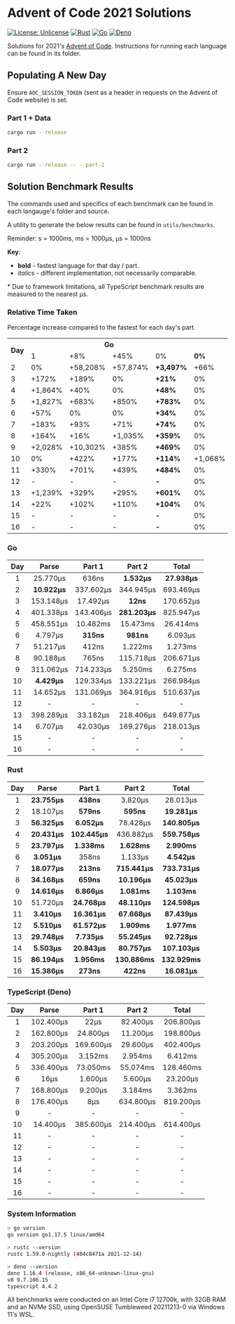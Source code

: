 # Advent of Code 2021 Solutions

[![License: Unlicense](https://img.shields.io/badge/license-Unlicense-blue.svg)](http://unlicense.org/)
[![Rust](https://github.com/maneac/aoc2021/actions/workflows/rust.yml/badge.svg)](https://github.com/maneac/aoc2021/actions/workflows/rust.yml)
[![Go](https://github.com/maneac/aoc2021/actions/workflows/golang.yml/badge.svg)](https://github.com/maneac/aoc2021/actions/workflows/golang.yml)
[![Deno](https://github.com/maneac/aoc2021/actions/workflows/deno.yml/badge.svg)](https://github.com/maneac/aoc2021/actions/workflows/deno.yml)

Solutions for 2021's [Advent of Code](https://adventofcode.com/2021). Instructions for running each language can be found in its folder.

## Populating A New Day

Ensure `AOC_SESSION_TOKEN` (sent as a header in requests on the Advent of Code website) is set.

### Part 1 + Data

```bash
cargo run --release
```

### Part 2

```bash
cargo run --release -- --part-2
```

## Solution Benchmark Results

The commands used and specifics of each benchmark can be found in each langauge's folder and source.

A utility to generate the below results can be found in `utils/benchmarks`.

Reminder: s = 1000ms, ms = 1000&mu;s, &mu;s = 1000ns

**Key**:

- **bold** - fastest language for that day / part.
- *italics* - different implementation, not necessarily comparable.

\* Due to framework limitations, all TypeScript benchmark results are measured to the nearest &mu;s.

### Relative Time Taken

Percentage increase compared to the fastest for each day's part.

<table>
  <tr>
    <th rowspan=2>Day</th>
    <th colspan=4>Go</th>
    <th colspan=4>Rust</th>
    <th colspan=4>TypeScript</th>
  </tr>
  <tr>
    <td>1</td>
    <td>+8%</td>
    <td>+45%</td>
    <td>0%</td>
    <td><b>0%</b></td>
    <td>0%</td>
    <td>0%</td>
    <td>+149%</td>
    <td><b>+0%</b></td>
    <td>+331%</td>
    <td>+4,923%</td>
    <td>+5,279%</td>
    <td><b>+640%</b></td>
  </tr>
  <tr>
    <td>2</td>
    <td>0%</td>
    <td>+58,208%</td>
    <td>+57,874%</td>
    <td><b>+3,497%</b></td>
    <td>+66%</td>
    <td>0%</td>
    <td>0%</td>
    <td><b>0%</b></td>
    <td>+1,391%</td>
    <td>+4,183%</td>
    <td>+1,782%</td>
    <td><b>+931%</b></td>
  </tr>
  <tr>
    <td>3</td>
    <td>+172%</td>
    <td>+189%</td>
    <td>0%</td>
    <td><b>+21%</b></td>
    <td>0%</td>
    <td>0%</td>
    <td>+653,467%</td>
    <td><b>0%</b></td>
    <td>+261%</td>
    <td>+2,702%</td>
    <td>+246,567%</td>
    <td><b>+186%</b></td>
  </tr>
  <tr>
    <td>4</td>
    <td>+1,864%</td>
    <td>+40%</td>
    <td>0%</td>
    <td><b>+48%</b></td>
    <td>0%</td>
    <td>0%</td>
    <td>+55%</td>
    <td><b>0%</b></td>
    <td>+1,394%</td>
    <td>+2,977%</td>
    <td>+951%</td>
    <td><b>+1,045%</b></td>
  </tr>
  <tr>
    <td>5</td>
    <td>+1,827%</td>
    <td>+683%</td>
    <td>+850%</td>
    <td><b>+783%</b></td>
    <td>0%</td>
    <td>0%</td>
    <td>0%</td>
    <td><b>0%</b></td>
    <td>+1,314%</td>
    <td>+5,360%</td>
    <td>+3,283%</td>
    <td><b>+4,196%</b></td>
  </tr>
  <tr>
    <td>6</td>
    <td>+57%</td>
    <td>0%</td>
    <td>0%</td>
    <td><b>+34%</b></td>
    <td>0%</td>
    <td>+14%</td>
    <td>+15%</td>
    <td><b>0%</b></td>
    <td>+424%</td>
    <td>+408%</td>
    <td>+471%</td>
    <td><b>+411%</b></td>
  </tr>
  <tr>
    <td>7</td>
    <td>+183%</td>
    <td>+93%</td>
    <td>+71%</td>
    <td><b>+74%</b></td>
    <td>0%</td>
    <td>0%</td>
    <td>0%</td>
    <td><b>0%</b></td>
    <td>+834%</td>
    <td>+4,219%</td>
    <td>+345%</td>
    <td><b>+358%</b></td>
  </tr>
  <tr>
    <td>8</td>
    <td>+164%</td>
    <td>+16%</td>
    <td>+1,035%</td>
    <td><b>+359%</b></td>
    <td>0%</td>
    <td>0%</td>
    <td>0%</td>
    <td><b>0%</b></td>
    <td>+416%</td>
    <td>+1,114%</td>
    <td>+6,126%</td>
    <td><b>+1,720%</b></td>
  </tr>
  <tr>
    <td>9</td>
    <td>+2,028%</td>
    <td>+10,302%</td>
    <td>+385%</td>
    <td><b>+469%</b></td>
    <td>0%</td>
    <td>0%</td>
    <td>0%</td>
    <td><b>0%</b></td>
    <td>-</td>
    <td>-</td>
    <td>-</td>
    <td><b>-</b></td>
  </tr>
  <tr>
    <td>10</td>
    <td>0%</td>
    <td>+422%</td>
    <td>+177%</td>
    <td><b>+114%</b></td>
    <td>+1,068%</td>
    <td>0%</td>
    <td>0%</td>
    <td><b>0%</b></td>
    <td>+225%</td>
    <td>+1,457%</td>
    <td>+346%</td>
    <td><b>+393%</b></td>
  </tr>
  <tr>
    <td>11</td>
    <td>+330%</td>
    <td>+701%</td>
    <td>+439%</td>
    <td><b>+484%</b></td>
    <td>0%</td>
    <td>0%</td>
    <td>0%</td>
    <td><b>0%</b></td>
    <td>-</td>
    <td>-</td>
    <td>-</td>
    <td><b>-</b></td>
  </tr>
  <tr>
    <td>12</td>
    <td>-</td>
    <td>-</td>
    <td>-</td>
    <td><b>-</b></td>
    <td>0%</td>
    <td>0%</td>
    <td>0%</td>
    <td><b>0%</b></td>
    <td>-</td>
    <td>-</td>
    <td>-</td>
    <td><b>-</b></td>
  </tr>
  <tr>
    <td>13</td>
    <td>+1,239%</td>
    <td>+329%</td>
    <td>+295%</td>
    <td><b>+601%</b></td>
    <td>0%</td>
    <td>0%</td>
    <td>0%</td>
    <td><b>0%</b></td>
    <td>-</td>
    <td>-</td>
    <td>-</td>
    <td><b>-</b></td>
  </tr>
  <tr>
    <td>14</td>
    <td>+22%</td>
    <td>+102%</td>
    <td>+110%</td>
    <td><b>+104%</b></td>
    <td>0%</td>
    <td>0%</td>
    <td>0%</td>
    <td><b>0%</b></td>
    <td>-</td>
    <td>-</td>
    <td>-</td>
    <td><b>-</b></td>
  </tr>
  <tr>
    <td>15</td>
    <td>-</td>
    <td>-</td>
    <td>-</td>
    <td><b>-</b></td>
    <td>0%</td>
    <td>0%</td>
    <td>0%</td>
    <td><b>0%</b></td>
    <td>-</td>
    <td>-</td>
    <td>-</td>
    <td><b>-</b></td>
  </tr>
  <tr>
    <td>16</td>
    <td>-</td>
    <td>-</td>
    <td>-</td>
    <td><b>-</b></td>
    <td>0%</td>
    <td>0%</td>
    <td>0%</td>
    <td><b>0%</b></td>
    <td>-</td>
    <td>-</td>
    <td>-</td>
    <td><b>-</b></td>
  </tr>
</table>

### Go

| Day   | Parse             | Part 1            | Part 2            | Total             |
|:-----:|:-----------------:|:-----------------:|:-----------------:|:-----------------:|
| 1     | 25.770&mu;s       | 636ns             | **1.532&mu;s**    | **27.938&mu;s**   |
| 2     | **10.922&mu;s**   | 337.602&mu;s      | 344.945&mu;s      | 693.469&mu;s      |
| 3     | 153.148&mu;s      | 17.492&mu;s       | **12ns**          | 170.652&mu;s      |
| 4     | 401.338&mu;s      | 143.406&mu;s      | **281.203&mu;s**  | 825.947&mu;s      |
| 5     | 458.551&mu;s      | 10.482ms          | 15.473ms          | 26.414ms          |
| 6     | 4.797&mu;s        | **315ns**         | **981ns**         | 6.093&mu;s        |
| 7     | 51.217&mu;s       | 412ns             | 1.222ms           | 1.273ms           |
| 8     | 90.188&mu;s       | 765ns             | 115.718&mu;s      | 206.671&mu;s      |
| 9     | 311.062&mu;s      | 714.233&mu;s      | 5.250ms           | 6.275ms           |
| 10    | **4.429&mu;s**    | 129.334&mu;s      | 133.221&mu;s      | 266.984&mu;s      |
| 11    | 14.652&mu;s       | 131.069&mu;s      | 364.916&mu;s      | 510.637&mu;s      |
| 12    | -                 | -                 | -                 | -                 |
| 13    | 398.289&mu;s      | 33.182&mu;s       | 218.406&mu;s      | 649.877&mu;s      |
| 14    | 6.707&mu;s        | 42.030&mu;s       | 169.276&mu;s      | 218.013&mu;s      |
| 15    | -                 | -                 | -                 | -                 |
| 16    | -                 | -                 | -                 | -                 |

### Rust

| Day   | Parse             | Part 1            | Part 2            | Total             |
|:-----:|:-----------------:|:-----------------:|:-----------------:|:-----------------:|
| 1     | **23.755&mu;s**   | **438ns**         | 3.820&mu;s        | 28.013&mu;s       |
| 2     | 18.107&mu;s       | **579ns**         | **595ns**         | **19.281&mu;s**   |
| 3     | **56.325&mu;s**   | **6.052&mu;s**    | 78.428&mu;s       | **140.805&mu;s**  |
| 4     | **20.431&mu;s**   | **102.445&mu;s**  | 436.882&mu;s      | **559.758&mu;s**  |
| 5     | **23.797&mu;s**   | **1.338ms**       | **1.628ms**       | **2.990ms**       |
| 6     | **3.051&mu;s**    | 358ns             | 1.133&mu;s        | **4.542&mu;s**    |
| 7     | **18.077&mu;s**   | **213ns**         | **715.441&mu;s**  | **733.731&mu;s**  |
| 8     | **34.168&mu;s**   | **659ns**         | **10.196&mu;s**   | **45.023&mu;s**   |
| 9     | **14.616&mu;s**   | **6.866&mu;s**    | **1.081ms**       | **1.103ms**       |
| 10    | 51.720&mu;s       | **24.768&mu;s**   | **48.110&mu;s**   | **124.598&mu;s**  |
| 11    | **3.410&mu;s**    | **16.361&mu;s**   | **67.668&mu;s**   | **87.439&mu;s**   |
| 12    | **5.510&mu;s**    | **61.572&mu;s**   | **1.909ms**       | **1.977ms**       |
| 13    | **29.748&mu;s**   | **7.735&mu;s**    | **55.245&mu;s**   | **92.728&mu;s**   |
| 14    | **5.503&mu;s**    | **20.843&mu;s**   | **80.757&mu;s**   | **107.103&mu;s**  |
| 15    | **86.194&mu;s**   | **1.956ms**       | **130.886ms**     | **132.929ms**     |
| 16    | **15.386&mu;s**   | **273ns**         | **422ns**         | **16.081&mu;s**   |

### TypeScript (Deno)

| Day   | Parse             | Part 1            | Part 2            | Total             |
|:-----:|:-----------------:|:-----------------:|:-----------------:|:-----------------:|
| 1     | 102.400&mu;s      | 22&mu;s           | 82.400&mu;s       | 206.800&mu;s      |
| 2     | 162.800&mu;s      | 24.800&mu;s       | 11.200&mu;s       | 198.800&mu;s      |
| 3     | 203.200&mu;s      | 169.600&mu;s      | 29.600&mu;s       | 402.400&mu;s      |
| 4     | 305.200&mu;s      | 3.152ms           | 2.954ms           | 6.412ms           |
| 5     | 336.400&mu;s      | 73.050ms          | 55.074ms          | 128.460ms         |
| 6     | 16&mu;s           | 1.600&mu;s        | 5.600&mu;s        | 23.200&mu;s       |
| 7     | 168.800&mu;s      | 9.200&mu;s        | 3.184ms           | 3.362ms           |
| 8     | 176.400&mu;s      | 8&mu;s            | 634.800&mu;s      | 819.200&mu;s      |
| 9     | -                 | -                 | -                 | -                 |
| 10    | 14.400&mu;s       | 385.600&mu;s      | 214.400&mu;s      | 614.400&mu;s      |
| 11    | -                 | -                 | -                 | -                 |
| 12    | -                 | -                 | -                 | -                 |
| 13    | -                 | -                 | -                 | -                 |
| 14    | -                 | -                 | -                 | -                 |
| 15    | -                 | -                 | -                 | -                 |
| 16    | -                 | -                 | -                 | -                 |

### System Information

```sh
> go version
go version go1.17.5 linux/amd64

> rustc --version
rustc 1.59.0-nightly (404c8471a 2021-12-14)

> deno --version
deno 1.16.4 (release, x86_64-unknown-linux-gnu)
v8 9.7.106.15
typescript 4.4.2
```

All benchmarks were conducted on an Intel Core i7 12700k, with 32GB RAM and an NVMe SSD, using OpenSUSE Tumbleweed 20211213-0 via Windows 11's WSL.
